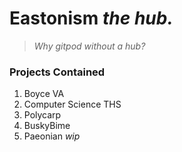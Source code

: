 # Eastonism *the hub.*

> *Why gitpod without a hub?*

### Projects Contained

1. Boyce VA
2. Computer Science THS
3. Polycarp
4. BuskyBime
5. Paeonian *wip*
